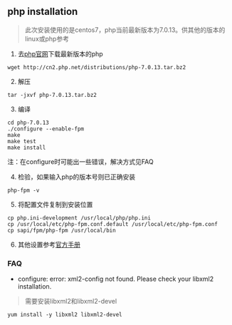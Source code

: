 ## php installation

> 此次安装使用的是centos7，php当前最新版本为7.0.13。供其他的版本的linux或php参考

1. 去[php官网](https://secure.php.net/downloads.php)下载最新版本的php
```
wget http://cn2.php.net/distributions/php-7.0.13.tar.bz2
```

2. 解压
```
tar -jxvf php-7.0.13.tar.bz2
```

3. 编译
```
cd php-7.0.13
./configure --enable-fpm
make
make test
make install
```
注：在configure时可能出一些错误，解决方式见FAQ

4. 检验，如果输入php的版本号则已正确安装
```
php-fpm -v
```

5. 将配置文件复制到安装位置
```
cp php.ini-development /usr/local/php/php.ini
cp /usr/local/etc/php-fpm.conf.default /usr/local/etc/php-fpm.conf
cp sapi/fpm/php-fpm /usr/local/bin
```

6. 其他设置参考[官方手册](https://secure.php.net/manual/zh/install.unix.nginx.php)


### FAQ
- configure: error: xml2-config not found. Please check your libxml2 installation.
> 需要安装libxml2和libxml2-devel
```
yum install -y libxml2 libxml2-devel
```